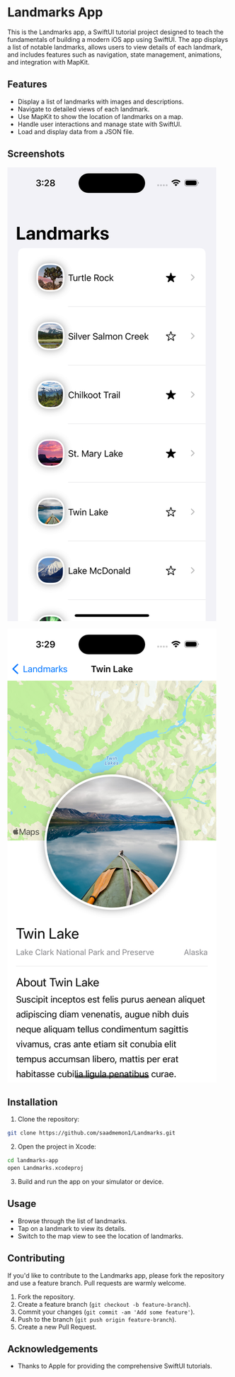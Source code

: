# Landmarks App

This is the Landmarks app, a SwiftUI tutorial project designed to teach the fundamentals of building a modern iOS app using SwiftUI. The app displays a list of notable landmarks, allows users to view details of each landmark, and includes features such as navigation, state management, animations, and integration with MapKit.

## Features

- Display a list of landmarks with images and descriptions.
- Navigate to detailed views of each landmark.
- Use MapKit to show the location of landmarks on a map.
- Handle user interactions and manage state with SwiftUI.
- Load and display data from a JSON file.

## Screenshots
![Landmark List View](Landmarks%20List%20Picture.png)

![Landmark Detail & Map View](Landmark%20Details%20Picture.png)

## Installation

1. Clone the repository:

```bash
git clone https://github.com/saadmemon1/Landmarks.git
```
2. Open the project in Xcode:
```bash
cd landmarks-app
open Landmarks.xcodeproj
```
3. Build and run the app on your simulator or device.

## Usage
- Browse through the list of landmarks.
- Tap on a landmark to view its details.
- Switch to the map view to see the location of landmarks.

## Contributing
If you'd like to contribute to the Landmarks app, please fork the repository and use a feature branch. Pull requests are warmly welcome.

1. Fork the repository.
2. Create a feature branch (`git checkout -b feature-branch`).
3. Commit your changes (`git commit -am 'Add some feature'`).
4. Push to the branch (`git push origin feature-branch`).
5. Create a new Pull Request.

## Acknowledgements
- Thanks to Apple for providing the comprehensive SwiftUI tutorials.